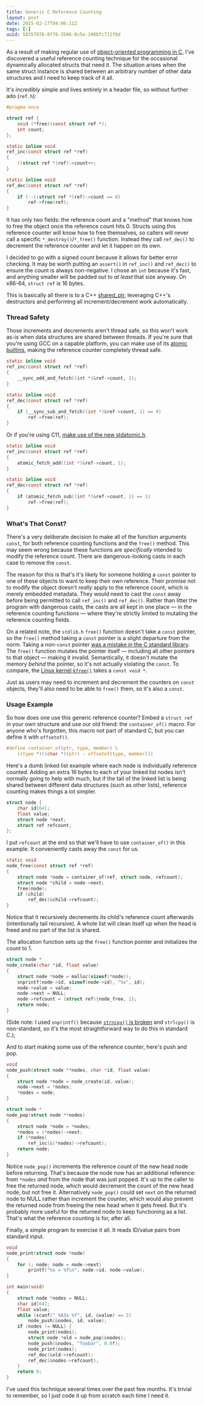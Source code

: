 ```yaml
---
title: Generic C Reference Counting
layout: post
date: 2015-02-17T04:06:11Z
tags: [c]
uuid: 58357076-8f76-3506-0c5e-198bfc711f8d
---
```


As a result of making regular use of [object-oriented programming in
C][oop], I've discovered a useful reference counting technique for the
occasional dynamically allocated structs that need it. The situation
arises when the same struct instance is shared between an arbitrary
number of other data structures and I need to keep track of it all.

It's *incredibly* simple and lives entirely in a header file, so
without further ado (`ref.h`):

~~~c
#pragma once

struct ref {
    void (*free)(const struct ref *);
    int count;
};

static inline void
ref_inc(const struct ref *ref)
{
    ((struct ref *)ref)->count++;
}

static inline void
ref_dec(const struct ref *ref)
{
    if (--((struct ref *)ref)->count == 0)
        ref->free(ref);
}
~~~

It has only two fields: the reference count and a "method" that knows
how to free the object once the reference count hits 0. Structs using
this reference counter will know how to free themselves, so callers
will never call a specific `*_destroy()`/`*_free()` function. Instead
they call `ref_dec()` to decrement the reference counter and let it
happen on its own.

I decided to go with a signed count because it allows for better error
checking. It may be worth putting an `assert()` in `ref_inc()` and
`ref_dec()` to ensure the count is always non-negative. I chose an
`int` because it's fast, and anything smaller will be padded out to
*at least* that size anyway. On x86-64, `struct ref` is 16 bytes.

This is basically all there is to a C++ [shared_ptr][shared_ptr],
leveraging C++'s destructors and performing all increment/decrement
work automatically.

### Thread Safety

Those increments and decrements aren't thread safe, so this won't work
as-is when data structures are shared between threads. If you're sure
that you're using GCC on a capable platform, you can make use of its
[atomic builtins][gcc], making the reference counter completely thread
safe.

~~~c
static inline void
ref_inc(const struct ref *ref)
{
    __sync_add_and_fetch((int *)&ref->count, 1);
}

static inline void
ref_dec(const struct ref *ref)
{
    if (__sync_sub_and_fetch((int *)&ref->count, 1) == 0)
        ref->free(ref);
}
~~~

Or if you're using C11, [make use of the new stdatomic.h][lf].

~~~c
static inline void
ref_inc(const struct ref *ref)
{
    atomic_fetch_add((int *)&ref->count, 1);
}

static inline void
ref_dec(const struct ref *ref)
{
    if (atomic_fetch_sub((int *)&ref->count, 1) == 1)
        ref->free(ref);
}
~~~

### What's That Const?

There's a very deliberate decision to make all of the function
arguments `const`, for both reference counting functions and the
`free()` method. This may seem wrong because these functions are
*specifically* intended to modify the reference count. There are
dangerous-looking casts in each case to remove the `const`.

The reason for this is that's it's likely for someone holding a
`const` pointer to one of these objects to want to keep their own
reference. Their promise not to modify the object doesn't *really*
apply to the reference count, which is merely embedded metadata. They
would need to cast the `const` away before being permitted to call
`ref_inc()` and `ref_dec()`. Rather than litter the program with
dangerous casts, the casts are all kept in one place — in the
reference counting functions — where they're strictly limited to
mutating the reference counting fields.

On a related note, the `stdlib.h` `free()` function doesn't take a
`const` pointer, so the `free()` method taking a `const` pointer is a
slight departure from the norm. Taking a non-`const` pointer [was a
mistake in the C standard library][const]. The `free()` function
mutates the pointer itself — including all other pointers to that
object — making it invalid. Semantically, it doesn't mutate the
memory *behind* the pointer, so it's not actually violating the
`const`. To compare, the [Linux kernel `kfree()`][kfree] takes a
`const void *`.

Just as users may need to increment and decrement the counters on
`const` objects, they'll also need to be able to `free()` them, so
it's also a `const`.

### Usage Example

So how does one use this generic reference counter? Embed a `struct
ref` in your own structure and use our old friend: the
`container_of()` macro. For anyone who's forgotten, this macro not
part of standard C, but you can define it with `offsetof()`.

~~~c
#define container_of(ptr, type, member) \
    ((type *)((char *)(ptr) - offsetof(type, member)))
~~~

Here's a dumb linked list example where each node is individually
reference counted. Adding an extra 16 bytes to each of your linked
list nodes isn't normally going to help with much, but if the tail of
the linked list is being shared between different data structures
(such as other lists), reference counting makes things a lot simpler.

~~~c
struct node {
    char id[64];
    float value;
    struct node *next;
    struct ref refcount;
};
~~~

I put `refcount` at the end so that we'll have to use `container_of()`
in this example. It conveniently casts away the `const` for us.

~~~c
static void
node_free(const struct ref *ref)
{
    struct node *node = container_of(ref, struct node, refcount);
    struct node *child = node->next;
    free(node);
    if (child)
        ref_dec(&child->refcount);
}
~~~

Notice that it recursively decrements its child's reference count
afterwards (intentionally tail recursive). A whole list will clean
itself up when the head is freed and no part of the list is shared.

The allocation function sets up the `free()` function pointer and
initializes the count to 1.

~~~c
struct node *
node_create(char *id, float value)
{
    struct node *node = malloc(sizeof(*node));
    snprintf(node->id, sizeof(node->id), "%s", id);
    node->value = value;
    node->next = NULL;
    node->refcount = (struct ref){node_free, 1};
    return node;
}
~~~

(Side note: I used `snprintf()` because [`strncpy()` is
broken][strncpy] and `strlcpy()` is non-standard, so it's the most
straightforward way to do this in standard C.);

And to start making some use of the reference counter, here's push and
pop.

~~~c
void
node_push(struct node **nodes, char *id, float value)
{
    struct node *node = node_create(id, value);
    node->next = *nodes;
    *nodes = node;
}

struct node *
node_pop(struct node **nodes)
{
    struct node *node = *nodes;
    *nodes = (*nodes)->next;
    if (*nodes)
        ref_inc(&(*nodes)->refcount);
    return node;
}
~~~

Notice `node_pop()` increments the reference count of the new head
node before returning. That's because the node now has an additional
reference: from `*nodes` *and* from the node that was just popped.
It's up to the caller to free the returned node, which would decrement
the count of the new head node, but not free it. Alternatively
`node_pop()` could set `next` on the returned node to NULL rather than
increment the counter, which would also prevent the returned node from
freeing the new head when it gets freed. But it's probably more useful
for the returned node to keep functioning as a list. That's what the
reference counting is for, after all.

Finally, a simple program to exercise it all. It reads ID/value pairs
from standard input.

~~~c
void
node_print(struct node *node)
{
    for (; node; node = node->next)
        printf("%s = %f\n", node->id, node->value);
}

int main(void)
{
    struct node *nodes = NULL;
    char id[64];
    float value;
    while (scanf(" %63s %f", id, &value) == 2)
        node_push(&nodes, id, value);
    if (nodes != NULL) {
        node_print(nodes);
        struct node *old = node_pop(&nodes);
        node_push(&nodes, "foobar", 0.0f);
        node_print(nodes);
        ref_dec(&old->refcount);
        ref_dec(&nodes->refcount);
    }
    return 0;
}
~~~

I've used this technique several times over the past few months. It's
trivial to remember, so I just code it up from scratch each time I
need it.


[oop]: /blog/2014/10/21/
[gcc]: http://gcc.gnu.org/onlinedocs/gcc-4.1.2/gcc/Atomic-Builtins.html
[lf]: /blog/2014/09/02/
[const]: http://yarchive.net/comp/const.html
[kfree]: http://lxr.free-electrons.com/source/include/linux/slab.h#L144
[shared_ptr]: http://en.cppreference.com/w/cpp/memory/shared_ptr
[strncpy]: https://randomascii.wordpress.com/2013/04/03/stop-using-strncpy-already/
